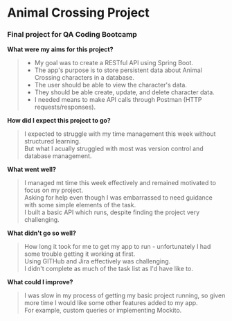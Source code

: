 # Animal Crossing Project
### Final project for QA Coding Bootcamp

**What were my aims for this project?** <br />
> - My goal was to create a RESTful API using Spring Boot. <br />
> - The app's purpose is to store persistent data about Animal Crossing characters in a database.<br />
> - The user should be able to view the character's data.<br />
> - They should be able create, update, and delete character data.<br />
> - I needed means to make API calls through Postman (HTTP requests/responses).<br />


**How did I expect this project to go?**
> I expected to struggle with my time management this week without structured learning.<br />
> But what I acually struggled with most was version control and database management.

**What went well?**
>I managed mt time this week effectively and remained motivated to focus on my project.<br />
>Asking for help even though I was embarrassed to need guidance with some simple elements of the task. <br />
>I built a basic API which runs, despite finding the project very challenging. <br />

**What didn't go so well?**
>How long it took for me to get my app to run - unfortunately I had some trouble getting it working at first. <br />
>Using GITHub and Jira effectively was challenging.<br />
>I didn't complete as much of the task list as I'd have like to. <br />

**What could I improve?**
>I was slow in my process of getting my basic project running, so given more time I would like some other features added to my app.<br />
>For example, custom queries or implementing Mockito. <br />
>
